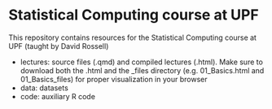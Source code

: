 # Statistical Computing course at UPF
 
This repository contains resources for the Statistical Computing course at UPF (taught by David Rossell)

- lectures: source files (.qmd) and compiled lectures (.html). Make sure to download both the .html and the _files directory (e.g. 01_Basics.html and 01_Basics_files) for proper visualization in your browser
- data: datasets
- code: auxiliary R code
